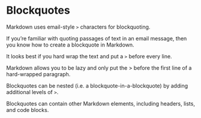 # Blockquotes

Markdown uses email-style `>` characters for blockquoting.

If you’re familiar with quoting passages of text in an email message, then you know how to create a blockquote in Markdown. 

It looks best if you hard wrap the text and put a `>` before every line.

Markdown allows you to be lazy and only put the > before the first line of a hard-wrapped paragraph.

Blockquotes can be nested (i.e. a blockquote-in-a-blockquote) by adding additional levels of `>`.

Blockquotes can contain other Markdown elements, including headers, lists, and code blocks.
